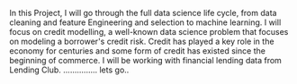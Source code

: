 
In this Project, I will go through the full data science life cycle, from data cleaning and feature Engineering and selection to machine learning. I will focus on credit modelling, a well-known data science problem that focuses on modeling a borrower's credit risk. Credit has played a key role in the economy for centuries and some form of credit has existed since the beginning of commerce. I will be working with financial lending data from Lending Club. ...............
lets go..
